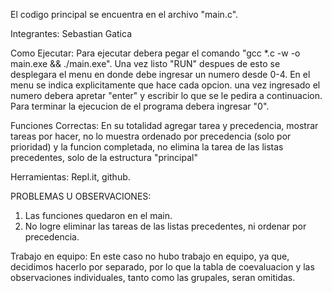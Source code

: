 El codigo principal se encuentra en el archivo "main.c".

Integrantes: Sebastian Gatica

Como Ejecutar:
Para ejecutar debera pegar el comando "gcc *.c -w -o main.exe && ./main.exe".
Una vez listo "RUN"
despues de esto se desplegara el menu
en donde debe ingresar un numero desde 0-4.
En el menu se indica explicitamente que hace cada opcion.
una vez ingresado el numero debera apretar "enter"
y escribir lo que se le pedira a continuacion.
Para terminar la ejecucion de el programa debera ingresar "0".

Funciones Correctas: En su totalidad agregar tarea y precedencia, mostrar tareas por hacer, no lo muestra ordenado por precedencia (solo por prioridad) y la funcion completada, no elimina la tarea de las listas precedentes, solo de la estructura "principal"

Herramientas: Repl.it, github.

PROBLEMAS U OBSERVACIONES:
1. Las funciones quedaron en el main.
2. No logre eliminar las tareas de las listas precedentes, ni ordenar por precedencia.

Trabajo en equipo:
En este caso no hubo trabajo en equipo, ya que, decidimos hacerlo por separado, por lo que la tabla de 
coevaluacion y las observaciones individuales, tanto como las grupales, seran omitidas.